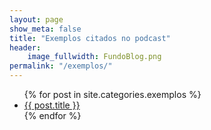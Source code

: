 ```yaml
---
layout: page
show_meta: false
title: "Exemplos citados no podcast"
header:
    image_fullwidth: FundoBlog.png
permalink: "/exemplos/"
---
```

<ul>
    {% for post in site.categories.exemplos %}
    <li><a href="{{ site.url }}{{ post.url }}">{{ post.title }}</a></li>
    {% endfor %}
</ul>

<ul>
